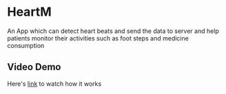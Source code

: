 # HeartM

An App which can detect heart beats and send the data to server and help patients monitor their activities such as foot steps and medicine consumption


## **Video Demo**

Here's  [link](https://drive.google.com/file/d/10_gtmFmXGgYoLeB8dpVl-VVScnZ6APK9/view?usp=drive_link)  to watch how it works

